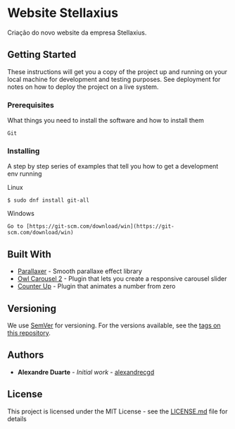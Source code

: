 # Website Stellaxius

Criação do novo website da empresa Stellaxius.

## Getting Started

These instructions will get you a copy of the project up and running on your local machine for development and testing purposes. See deployment for notes on how to deploy the project on a live system.

### Prerequisites

What things you need to install the software and how to install them

```
Git
```

### Installing

A step by step series of examples that tell you how to get a development env running

Linux

```
$ sudo dnf install git-all
```

Windows

```
Go to [https://git-scm.com/download/win](https://git-scm.com/download/win)
```


## Built With

* [Parallaxer](https://github.com/andrzejdus/parallaxer.js) - Smooth parallaxe effect library
* [Owl Carousel 2](https://github.com/OwlCarousel2/OwlCarousel2) - Plugin that lets you create a responsive carousel slider
* [Counter Up](https://github.com/bfintal/Counter-Up) - Plugin that animates a number from zero


## Versioning

We use [SemVer](http://semver.org/) for versioning. For the versions available, see the [tags on this repository](https://github.com/your/project/tags). 

## Authors

* **Alexandre Duarte** - *Initial work* - [alexandrecgd](https://github.com/alexandrecgd)


## License

This project is licensed under the MIT License - see the [LICENSE.md](LICENSE.md) file for details
